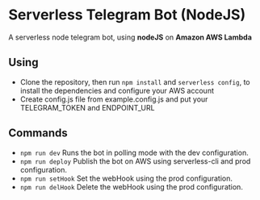# Serverless Telegram Bot (NodeJS)

A serverless node telegram bot, using **nodeJS** on **Amazon AWS Lambda**

## Using

-   Clone the repository, then run `npm install` and `serverless config`, to install the dependencies and configure your AWS account
-   Create config.js file from example.config.js and put your TELEGRAM_TOKEN and ENDPOINT_URL

## Commands

-   `npm run dev` Runs the bot in polling mode with the dev configuration.
-   `npm run deploy` Publish the bot on AWS using serverless-cli and prod configuration.
-   `npm run setHook` Set the webHook using the prod configuration.
-   `npm run delHook` Delete the webHook using the prod configuration.
